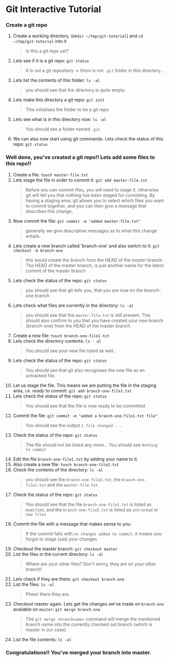 # Git Interactive Tutorial

### Create a git repo

1. Create a working directory. (`mkdir ~/tmp/git-tutorial`) and `cd ~/tmp/git-tutorial` into it
   > Is this a git repo yet?
1. Lets see if it is a git repo: `git status`
   > It is not a git repository -> there is not `.git` folder in this directory...
1. Lets list the contents of this folder: `ls -al`
   > you should see that the directory is quite empty
1. Lets make this directory a git repo: `git init`
   > This initialises the folder to be a git repo
1. Lets see what is in this directory now: `ls -al`
   > You should see a folder named `.git`
1. We can also now start using git commands. Lets check the status of this repo: `git status`

### Well done, you've created a git repo!! Lets add some files to this repo!!

1. Create a file: `touch master-file.txt`
1. Lets stage the file in order to commit it: `git add master-file.txt`
   > Before you can commit files, you will need to stage it, otherwise git will tell you that nothing has been staged for commiting. By having a staging area, git allows you to select which files you want to commit together, and you can then give a message that describes this change.
1. Now commit the file: `git commit -m "added master-file.txt"`
   > generally we give descriptive messages as to what this change entails.
1. Lets create a new branch called 'branch-one' and also switch to it: `git checkout -b branch-one`
   > this would create the branch from the _HEAD_ of the _master_ branch. The HEAD of the master branch, is just another name for the latest commit of the master branch
1. Lets check the status of the repo: `git status`
   > you should see that git tells you, that you are now on the _branch-one_ branch
1. Lets check what files are currently in the directory: `ls -al`
   > you should see that the `master-file.txt` is still present. This should also confirm to you that you have created your new branch (branch-one) from the HEAD of the master branch.
1. Create a new file: `touch branch-one-file1.txt`
1. Lets check the directory contents: `ls - al`
   > You should see your new file listed as well.
1. Lets check the status of the repo: `git status`
   > You should see that git also recognises the new file as an untracked file.
1. Let us stage the file. This means we are putting the file in the staging area, i.e. _ready to commit_: `git add branch-one-file1.txt`
1. Lets check the status of the repo: `git status`
   > You should see that the file is now ready to be committed.
1. Commit the file: `git commit -m "added a branch-one-file1.txt file"`
   > You should see the output `1 file changed ...`
1. Check the status of the repo: `git status`
   > The file should not be listed any more... You should see `Nothing to commit`
1. Edit the file `branch-one-file1.txt` by adding your name to it.
1. Also create a new file: `touch branch-one-file2.txt`
1. Check the contents of the directory: `ls -al`
   > you should see the `branch-one-file2.txt`, the `branch-one-file1.txt` and the `master-file.txt`
1. Check the status of the repo: `git status`
   > You should see that the file `branch-one-file1.txt` is listed as `modified`, and the `branch-one-file2.txt` is listed as `untracked` or `new files`
1. Commit the file with a message that makes sense to you.
   > If the commit fails with `no changes added to commit`, it means you forgot to stage (`add`) your changes
1. Checkout the master branch: `git checkout master`
1. List the files in the current directory: `ls -al`
   > Where are your other files? Don't worry, they are on your other branch!
1. Lets check if they are there: `git checkout branch-one`
1. List the files: `ls -al`
   > Phew! there they are.
1. Checkout master again. Lets get the changes we've made on `branch-one` available on `master`: `git merge branch-one`
   > The `git merge <branchname>` command will merge the mentioned branch name into the currently checked out branch (which is master in our case)
1. List the file contents: `ls -al`

### Congratulations!! You've merged your branch into master.